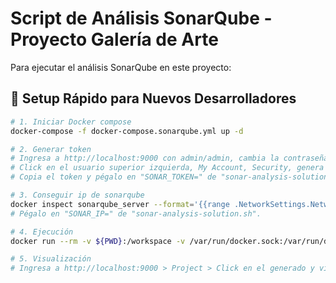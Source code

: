 # Script de Análisis SonarQube - Proyecto Galería de Arte

Para ejecutar el análisis SonarQube en este proyecto:

## 🚀 Setup Rápido para Nuevos Desarrolladores

```bash
# 1. Iniciar Docker compose
docker-compose -f docker-compose.sonarqube.yml up -d

# 2. Generar token
# Ingresa a http://localhost:9000 con admin/admin, cambia la contraseña a AdminPassword1.
# Click en el usuario superior izquierda, My Account, Security, genera nuevo token con nombre analysis_token, de tipo Global.
# Copia el token y pégalo en "SONAR_TOKEN=" de "sonar-analysis-solution.sh".

# 3. Conseguir ip de sonarqube
docker inspect sonarqube_server --format='{{range .NetworkSettings.Networks}}{{.IPAddress}}{{end}}'
# Pégalo en "SONAR_IP=" de "sonar-analysis-solution.sh".

# 4. Ejecución
docker run --rm -v ${PWD}:/workspace -v /var/run/docker.sock:/var/run/docker.sock --network codigo_2b_sonarqube_net mcr.microsoft.com/dotnet/sdk:8.0 bash -c "cd /workspace && bash sonar-analysis-solution.sh"

# 5. Visualización
# Ingresa a http://localhost:9000 > Project > Click en el generado y visualiza.
```